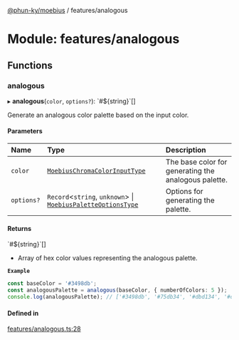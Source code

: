 [@phun-ky/moebius](../README.md) / features/analogous

# Module: features/analogous

## Functions

### analogous

▸ **analogous**(`color`, `options?`): \`#$\{string}\`[]

Generate an analogous color palette based on the input color.

#### Parameters

| Name | Type | Description |
| :------ | :------ | :------ |
| `color` | [`MoebiusChromaColorInputType`](types.md#moebiuschromacolorinputtype) | The base color for generating the analogous palette. |
| `options?` | `Record`\<`string`, `unknown`\> \| [`MoebiusPaletteOptionsType`](types.md#moebiuspaletteoptionstype) | Options for generating the palette. |

#### Returns

\`#$\{string}\`[]

- Array of hex color values representing the analogous palette.

**`Example`**

```ts
const baseColor = '#3498db';
const analogousPalette = analogous(baseColor, { numberOfColors: 5 });
console.log(analogousPalette); // ['#3498db', '#75db34', '#dbd134', '#db7434', '#db3474']
```

#### Defined in

[features/analogous.ts:28](https://github.com/phun-ky/moebius/blob/main/src/features/analogous.ts#L28)
